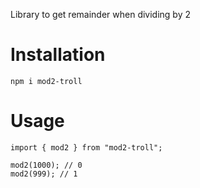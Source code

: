 Library to get remainder when dividing by 2


# Installation
```
npm i mod2-troll
```

# Usage
```
import { mod2 } from "mod2-troll";

mod2(1000); // 0
mod2(999); // 1

```